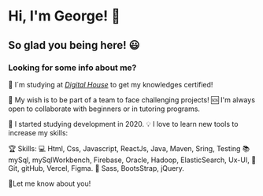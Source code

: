 # Hi, I'm George! :wave:

## So glad you being here!  :smiley:


<!-- You can also find me in [my personal web page!](https://www.jorgerivera.com.ar) :globe_with_meridians:  or if you wish by mail [info@jorgerivera.com.ar](mailto:info@jorgerivera.com.ar) :email:  and also [on linkedIn](https://www.linkedin.com/in/jorge-rivera-frontend/) :bowtie: -->


### Looking for some info about me?

:muscle: I´m studying at *[Digital House](https://www.digitalhouse.com/ar/productos/programacion/certified-tech-developer)* to get my knowledges certified! 

:confetti_ball: My wish is to be part of a team to face challenging projects! :sos: I'm always open to collaborate with beginners or in tutoring programs.

:baby: I started studying development in 2020. :bulb: I love to learn new tools to increase my skills: 

🏆  Skills: :computer: Html, Css, Javascript, ReactJs, Java, Maven, Sring, Testing :books: mySql, mySqlWorkbench, Firebase, Oracle, Hadoop, ElasticSearch, Ux-UI,  :wrench: Git, gitHub, Vercel, Figma. :art: Sass, BootsStrap, jQuery.

📢Let me know about you!
